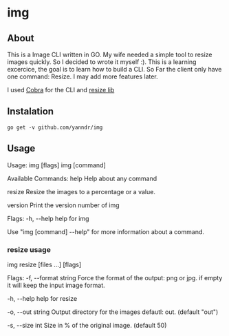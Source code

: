 # img

## About
This is a Image CLI written in GO. 
My wife needed a simple tool to resize images quickly. So I decided to wrote it myself :). This is a learning excercice, the goal is to learn how to build a CLI. So Far the client only have one command: Resize. I may add more features later.

I used [Cobra](https://github.com/spf13/cobra) for the CLI and [resize lib](https://github.com/nfnt/resize)

## Instalation
```
go get -v github.com/yanndr/img
```

## Usage
Usage:
  img [flags]
  img [command]

Available Commands:
  help        Help about any command
  
  resize      Resize the images to a percentage or a value.
  
  version     Print the version number of img

Flags:
  -h, --help   help for img

Use "img [command] --help" for more information about a command.

### resize usage
img resize [files ...] [flags]

Flags:
  -f, --format string   Force the format of the output: png or jpg. if empty it will keep the input image format.
  
  -h, --help            help for resize
  
  -o, --out string      Output directory for the images defautl: out. (default "out")
  
  -s, --size int        Size in % of the original image. (default 50)
